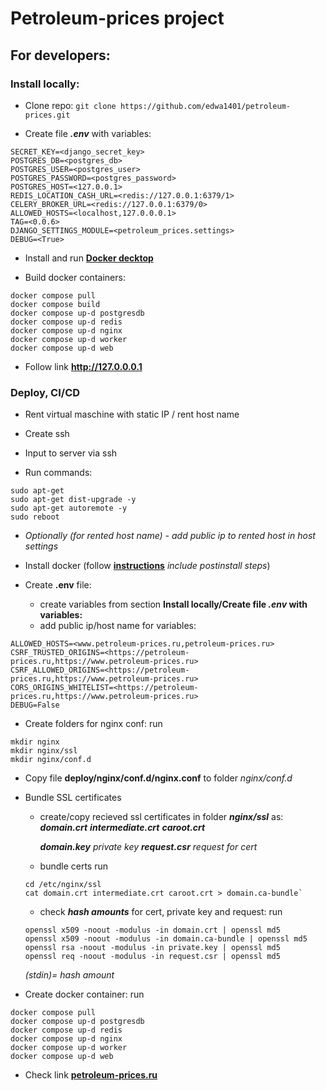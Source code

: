 # Petroleum-prices project


## For developers:

### Install locally:

* Clone repo:
```git clone https://github.com/edwa1401/petroleum-prices.git```

* Create file **_.env_** with variables:
```env
SECRET_KEY=<django_secret_key>
POSTGRES_DB=<postgres_db>
POSTGRES_USER=<postgres_user>
POSTGRES_PASSWORD=<postgres_password>
POSTGRES_HOST=<127.0.0.1>
REDIS_LOCATION_CASH_URL=<redis://127.0.0.1:6379/1>
CELERY_BROKER_URL=<redis://127.0.0.1:6379/0>
ALLOWED_HOSTS=<localhost,127.0.0.0.1>
TAG=<0.0.6>
DJANGO_SETTINGS_MODULE=<petroleum_prices.settings>
DEBUG=<True>
```

* Install and run <a href="https://docs.docker.com/desktop/" class="external-link" target="_blank"><strong>Docker decktop</strong></a>

* Build docker containers:
``` run commands
docker compose pull
docker compose build
docker compose up-d postgresdb
docker compose up-d redis
docker compose up-d nginx
docker compose up-d worker
docker compose up-d web
```

* Follow link <a href="http://127.0.0.0.1" class="external-link" target="_blank"><strong>http://127.0.0.0.1</strong></a>


### Deploy, CI/CD

* Rent virtual maschine with static IP / rent host name

* Create ssh

* Input to server via ssh

* Run commands:
```
sudo apt-get
sudo apt-get dist-upgrade -y
sudo apt-get autoremote -y
sudo reboot
```
* _Optionally (for rented host name) - add public ip to rented host in host settings_

* Install docker (follow <a href="https://docs.docker.com/engine/install/ubuntu/#uninstall-old-versions" class="external-link" target="_blank"><strong>instructions</strong></a> _include postinstall steps_)

* Create **.env** file:
    * create variables from section **Install locally/Create file **_.env_** with variables:**
    * add public ip/host name for variables:
```env
ALLOWED_HOSTS=<www.petroleum-prices.ru,petroleum-prices.ru>
CSRF_TRUSTED_ORIGINS=<https://petroleum-prices.ru,https://www.petroleum-prices.ru>
CSRF_ALLOWED_ORIGINS=<https://petroleum-prices.ru,https://www.petroleum-prices.ru>
CORS_ORIGINS_WHITELIST=<https://petroleum-prices.ru,https://www.petroleum-prices.ru>
DEBUG=False
```

* Create folders for nginx conf:
run
```
mkdir nginx
mkdir nginx/ssl
mkdir nginx/conf.d
```

* Copy file **deploy/nginx/conf.d/nginx.conf** to folder _nginx/conf.d_

* Bundle SSL certificates
    * create/copy recieved ssl certificates in folder **_nginx/ssl_** as:
        **_domain.crt_**
        **_intermediate.crt_**
        **_caroot.crt_**

        **_domain.key_** _private key_
        **_request.csr_** _request for cert_

    * bundle certs
    run
    ```
    cd /etc/nginx/ssl
    cat domain.crt intermediate.crt caroot.crt > domain.ca-bundle`
    ```
    * check **_hash amounts_** for cert, private key and request:
    run
    ```
    openssl x509 -noout -modulus -in domain.crt | openssl md5
    openssl x509 -noout -modulus -in domain.ca-bundle | openssl md5
    openssl rsa -noout -modulus -in private.key | openssl md5
    openssl req -noout -modulus -in request.csr | openssl md5
    ```
    _(stdin)= hash amount_

* Create docker container:
run
```
docker compose pull
docker compose up-d postgresdb
docker compose up-d redis
docker compose up-d nginx
docker compose up-d worker
docker compose up-d web
```

* Check link <a href="https://www.petroleum-prices.ru" class="external-link" target="_blank"><strong>petroleum-prices.ru</strong></a>
